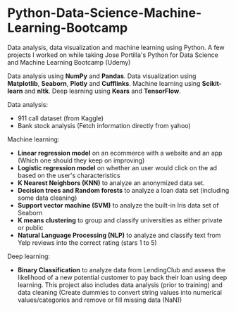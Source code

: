 # Python-Data-Science-Machine-Learning-Bootcamp

Data analysis, data visualization and machine learning using Python.
A few projects I worked on while taking Jose Portilla's Python for Data Science and Machine Learning Bootcamp (Udemy)

Data analysis using **NumPy** and **Pandas**.
Data visualization using **Matplotlib**, **Seaborn**, **Plotly** and **Cufflinks**.
Machine learning using **Scikit-learn** and **nltk**.
Deep learning using **Kears** and **TensorFlow**.

Data analysis:
- 911 call dataset (from Kaggle)
- Bank stock analysis (Fetch information directly from yahoo)

Machine learning:
- **Linear regression model** on an ecommerce with a website and an app (Which one should they keep on improving)
- **Logistic regression model** on whether an user would click on the ad based on the user's characteristics
- **K Nearest Neighbors (KNN)** to analyze an anonymized data set.
- **Decision trees and Random forests** to analyze a loan data set (including some data cleaning)
- **Support vector machine (SVM)** to analyze the built-in Iris data set of Seaborn
- **K means clustering** to group and classify universities as either private or public 
- **Natural Language Processing (NLP)** to analyze and classify text from Yelp reviews into the correct rating (stars 1 to 5)


Deep learning:
- **Binary Classification** to analyze data from LendingClub and assess the likelihood of a new potential customer to pay back their loan using deep learning. This project also includes data analysis (prior to training) and data cleaning (Create dummies to convert string values into numerical values/categories and remove or fill missing data (NaN))

